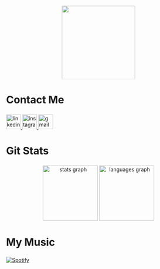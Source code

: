 <br clear="both">

<div align="center">
  <img height="200" src="https://media.licdn.com/dms/image/v2/D4E16AQFjOjQtaocfEg/profile-displaybackgroundimage-shrink_350_1400/B4EZVC6MvhHcAg-/0/1740584309074?e=1746057600&v=beta&t=ndYGXkGcctjbXnpsOkPyPnN_sY90FhFvwwDS40oDWow"  />
</div>

###

<h1 align="left">Contact Me</h1>

###

<div align="left">
  <a href="https://www.linkedin.com/in/bowoye/" target="_blank">
    <img src="https://img.shields.io/static/v1?message=LinkedIn&logo=linkedin&label=&color=0077B5&logoColor=white&labelColor=&style=for-the-badge" height="40" alt="linkedin logo"  />
  </a>
  <a href="https://www.instagram.com/bowlyntt/" target="_blank">
    <img src="https://img.shields.io/static/v1?message=Instagram&logo=instagram&label=&color=E4405F&logoColor=white&labelColor=&style=for-the-badge" height="40" alt="instagram logo"  />
  </a>
  <a href="mailto:b.oyedepo@outlook.com" target="_blank">
    <img src="https://img.shields.io/static/v1?message=email&logo=gmail&label=&color=D14836&logoColor=white&labelColor=&style=for-the-badge" height="40" alt="gmail logo"  />
  </a>
</div>

###

<h1 align="left">Git Stats</h1>

###

<div align="center">
  <img src="https://github-readme-stats.vercel.app/api?username=StreetTT&hide_title=true&hide_rank=true&show_icons=true&include_all_commits=false&count_private=true&disable_animations=false&theme=vision-friendly-dark&locale=en&hide_border=true&order=1&custom_title=%20" height="150" alt="stats graph"  />
  <img src="https://github-readme-stats.vercel.app/api/top-langs?username=StreetTT&locale=en&hide_title=true&layout=compact&card_width=320&langs_count=5&theme=vision-friendly-dark&hide_border=true&order=2" height="150" alt="languages graph"  />
</div>

###

<h1 align="left">My Music</h1>

###

[![Spotify](https://novatorem-nine-fawn-98.vercel.app/api/spotify)](https://open.spotify.com/user/bowfromhitshowshera)

###


